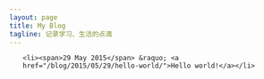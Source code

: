 ```yaml
---
layout: page
title: My Blog
tagline: 记录学习、生活的点滴
---
```

<ul class="posts">

    <li><span>29 May 2015</span> &raquo; <a href="/blog/2015/05/29/hello-world/">Hello world!</a></li>
</ul>


